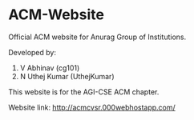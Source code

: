 # ACM-Website
Official ACM website for Anurag Group of Institutions.

Developed by:
1. V Abhinav (cg101)
2. N Uthej Kumar (UthejKumar)

This website is for the AGI-CSE ACM chapter.

Website link: http://acmcvsr.000webhostapp.com/
